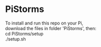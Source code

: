 # PiStorms

To install and run this repo on your Pi,<br>
download the files in folder 'PiStorms', then:<br>
  cd PiStorms/setup<br>
  ./setup.sh<br>
